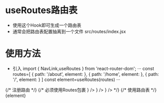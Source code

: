 # useRoutes路由表
* 使用这个Hook即可生成一个路由表
* 通常会把路由表配置抽离到一个文件  src/routes/index.jsx

# 使用方法
* 引入
import { NavLink,useRoutes } from 'react-router-dom';
···
const routes=[
    {
        path: '/about',
        element: <About />
    },
    {
        path: '/home',
        element: <Home />
    },
    {
        path: '/',
        element: <Navigate to='/about' />
    }
]
const element=useRoutes(routes)
···
<div className="panel-body">
    {/* 注册路由 */}
    {/* <Routes>
        必须使用Routes包裹
        <Route path="/about" element={<About />} />
        <Route path="/home" element={<Home />} />
        <Route path='/' element={<Navigate to='/about' />} />
    </Routes> */}
    {/* 使用路由表 */}
    {element}
</div>
